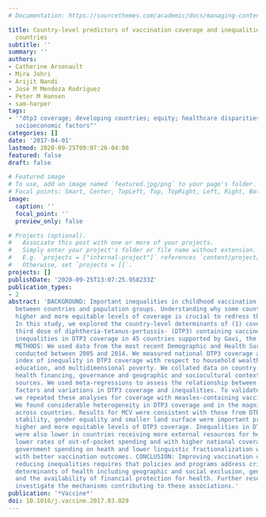 ```yaml
---
# Documentation: https://sourcethemes.com/academic/docs/managing-content/

title: Country-level predictors of vaccination coverage and inequalities in Gavi-supported
  countries
subtitle: ''
summary: ''
authors:
- Catherine Arsenault
- Mira Johri
- Arijit Nandi
- José M Mendoza Rodrı́guez
- Peter M Hansen
- sam-harper
tags:
- '"dtp3 coverage; developing countries; equity; healthcare disparities; mcv coverage;
  socioeconomic factors"'
categories: []
date: '2017-04-01'
lastmod: 2020-09-25T09:07:26-04:00
featured: false
draft: false

# Featured image
# To use, add an image named `featured.jpg/png` to your page's folder.
# Focal points: Smart, Center, TopLeft, Top, TopRight, Left, Right, BottomLeft, Bottom, BottomRight.
image:
  caption: ''
  focal_point: ''
  preview_only: false

# Projects (optional).
#   Associate this post with one or more of your projects.
#   Simply enter your project's folder or file name without extension.
#   E.g. `projects = ["internal-project"]` references `content/project/deep-learning/index.md`.
#   Otherwise, set `projects = []`.
projects: []
publishDate: '2020-09-25T13:07:25.958233Z'
publication_types:
- 2
abstract: 'BACKGROUND: Important inequalities in childhood vaccination coverage persist
  between countries and population groups. Understanding why some countries achieve
  higher and more equitable levels of coverage is crucial to redress these inequalities.
  In this study, we explored the country-level determinants of (1) coverage of the
  third dose of diphtheria-tetanus-pertussis- (DTP3) containing vaccine and (2) within-country
  inequalities in DTP3 coverage in 45 countries supported by Gavi, the Vaccine Alliance.
  METHODS: We used data from the most recent Demographic and Health Surveys (DHS)
  conducted between 2005 and 2014. We measured national DTP3 coverage and the slope
  index of inequality in DTP3 coverage with respect to household wealth, maternal
  education, and multidimensional poverty. We collated data on country health systems,
  health financing, governance and geographic and sociocultural contexts from published
  sources. We used meta-regressions to assess the relationship between these country-level
  factors and variations in DTP3 coverage and inequalities. To validate our findings,
  we repeated these analyses for coverage with measles-containing vaccine (MCV). RESULTS:
  We found considerable heterogeneity in DTP3 coverage and in the magnitude of inequalities
  across countries. Results for MCV were consistent with those from DTP3. Political
  stability, gender equality and smaller land surface were important predictors of
  higher and more equitable levels of DTP3 coverage. Inequalities in DTP3 coverage
  were also lower in countries receiving more external resources for health, with
  lower rates of out-of-pocket spending and with higher national coverage. Greater
  government spending on heath and lower linguistic fractionalization were also consistent
  with better vaccination outcomes. CONCLUSION: Improving vaccination coverage and
  reducing inequalities requires that policies and programs address critical social
  determinants of health including geographic and social exclusion, gender inequality
  and the availability of financial protection for health. Further research should
  investigate the mechanisms contributing to these associations.'
publication: '*Vaccine*'
doi: 10.1016/j.vaccine.2017.03.029
---
```

